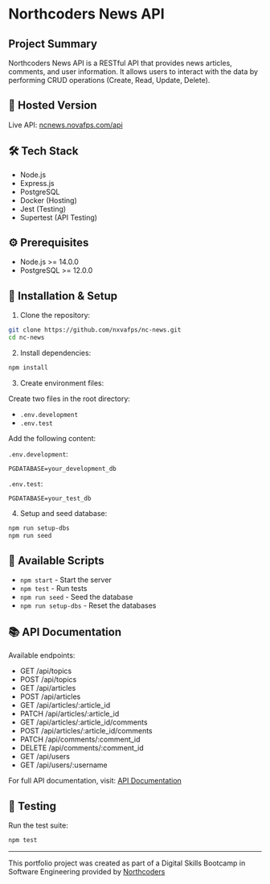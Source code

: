 # Northcoders News API

## Project Summary

Northcoders News API is a RESTful API that provides news articles, comments, and user information. It allows users to interact with the data by performing CRUD operations (Create, Read, Update, Delete).

## 🚀 Hosted Version

Live API: [ncnews.novafps.com/api](http://ncnews.novafps.com/api)

## 🛠️ Tech Stack

- Node.js
- Express.js
- PostgreSQL
- Docker (Hosting)
- Jest (Testing)
- Supertest (API Testing)

## ⚙️ Prerequisites

- Node.js >= 14.0.0
- PostgreSQL >= 12.0.0

## 🔧 Installation & Setup

1. Clone the repository:

```bash
git clone https://github.com/nxvafps/nc-news.git
cd nc-news
```

2. Install dependencies:

```bash
npm install
```

3. Create environment files:

Create two files in the root directory:

- `.env.development`
- `.env.test`

Add the following content:

`.env.development`:

```
PGDATABASE=your_development_db
```

`.env.test`:

```
PGDATABASE=your_test_db
```

4. Setup and seed database:

```bash
npm run setup-dbs
npm run seed
```

## 🚦 Available Scripts

- `npm start` - Start the server
- `npm test` - Run tests
- `npm run seed` - Seed the database
- `npm run setup-dbs` - Reset the databases

## 📚 API Documentation

Available endpoints:

- GET /api/topics
- POST /api/topics
- GET /api/articles
- POST /api/articles
- GET /api/articles/:article_id
- PATCH /api/articles/:article_id
- GET /api/articles/:article_id/comments
- POST /api/articles/:article_id/comments
- PATCH /api/comments/:comment_id
- DELETE /api/comments/:comment_id
- GET /api/users
- GET /api/users/:username

For full API documentation, visit: [API Documentation](http://ncnews.novafps.com/api)

## 🧪 Testing

Run the test suite:

```bash
npm test
```

---

This portfolio project was created as part of a Digital Skills Bootcamp in Software Engineering provided by [Northcoders](https://northcoders.com/)
